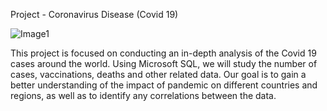 Project - Coronavirus Disease (Covid 19)

![Image1](https://user-images.githubusercontent.com/122255738/222175516-81a1a427-4646-4a88-9ebd-01352d52cfae.png)

This project is focused on conducting an in-depth analysis of the Covid 19 cases around the world. Using Microsoft SQL, we will study the number of cases, vaccinations, deaths and other related data. Our goal is to gain a better understanding of the impact of pandemic on different countries and regions, as well as to identify any correlations between the data. 
